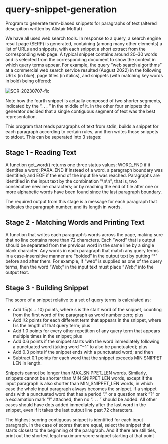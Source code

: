 # query-snippet-generation
Program to generate term-biased snippets for paragraphs of text (altered descrpition written by Alistair Moffat)

We have all used web search tools. In response to a query, a search engine result page (SERP) is
generated, containing (among many other elements) a list of URLs and snippets, with each snippet a
short extract from the corresponding web page. A typical snippet contains around 20–30 words and
is selected from the corresponding document to show the context in which query terms appear. 
For example, the query “web search algorithms” at a commercial web search service resulted (August
2022) in the following URLs (in blue), page titles (in italics), and snippets (with matching key words
in bold) being offered:

![SCR-20230707-flc](https://github.com/ybotf/query-snippet-generation/assets/56858161/5258ab14-31ff-426f-abec-0e9e42d9a23b)

Note how the fourth snippet is actually composed of two shorter segments, indicated by the “. . . ” in
the middle of it. In the other four snippets the generator decided that a single contiguous segment of
text was the best representation.

This program that reads paragraphs of text from stdin, builds a snippet for each paragraph according to certain rules, and then writes those snippets
to stdout. This can be seperated into 3 stages:

## Stage 1 - Reading Text
A function get_word() returns one three status values: WORD_FND if it identifes
a word; PARA_END if instead of a word, a paragraph boundary was identified; and EOF if the end of the
input file was reached. Paragraphs are identified in the input text by the combination "\n\n", that is,
two consecutive newline characters; or by reaching the end of file after one or more alphabetic words
have been found since the last paragraph boundary.

The required output from this stage is a message for each paragraph that indicates the
paragraph number, and its length in words.

## Stage 2 - Matching Words and Printing Text
A function that writes each paragraph’s words across the page, making
sure that no line contains more than 72 characters. Each “word” that is output should be separated from
the previous word in the same line by a single blank character. Any words in each paragraph that match any query terms in a case-insensitive manner  are “bolded” in the output text by putting “*" before and after them. For example, if “web” is supplied as one of the query terms, then the word
“Web;” in the input text must place “*Web*;” into the output text. 

## Stage 3 - Building Snippet
The score of a snippet relative to a set of query terms is calculated as:
- Add 15/(s + 10) points, where s is the start word of the snippet, counting from the first word of the paragraph as word number zero; plus
-  Add l/2 points for each different term that appears in the snippet, where l is the length of that query term; plus
-  Add 1.0 points for every other repetition of any query term that appears multiple times in the snippet; plus
-  Add 0.6 points if the snippet starts with the word immediately following a punctuated word (taking word “−1” to also be punctuated); plus
-  Add 0.3 points if the snippet ends with a punctuated word; and then
-  Subtract 0.1 points for each word that the snippet exceeds MIN SNIPPET LEN in length.
   
Snippets cannot be longer than MAX_SNIPPET_LEN words. Similarly, snippets cannot be shorter than
MIN SNIPPET LEN words, except if the input paragraph is also shorter than MIN_SNIPPET_LEN words,
in which case the whole input paragraph always becomes the snippet. If a snippet ends with a punctuated word that has a period “.” or a question mark “?” or a exclamation mark “!” attached, then no
“. . . ” should be added. All other cases should have dots added immediately after the last word in the
snippet, even if it takes the last output line past 72 characters.

The highest-scoring contiguous snippet is identified for each
input paragraph. In the case of scores that are equal, select the snippet that starts closest to the beginning of the paragraph. And if there are still ties, print out the shortest legal maximum-score snippet
starting at that point

